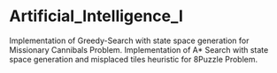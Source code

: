 # Artificial_Intelligence_I
Implementation of Greedy-Search with state space generation for Missionary Cannibals Problem.
Implementation of A* Search with state space generation and misplaced tiles heuristic for 8Puzzle Problem.

